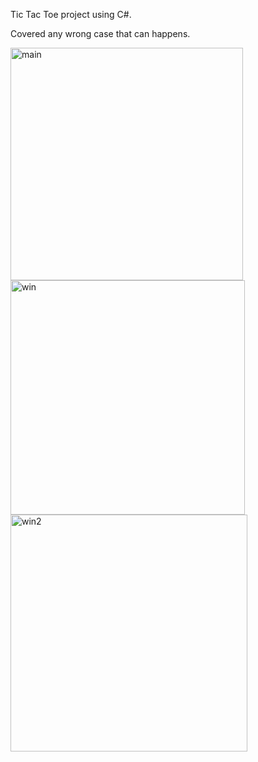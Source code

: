 Tic Tac Toe project using C#.

Covered any wrong case that can happens.

<img width="372" alt="main" src="https://user-images.githubusercontent.com/103436003/183443975-32729ddf-6292-4fa2-a2ed-99d421f7a902.PNG">

<img width="375" alt="win" src="https://user-images.githubusercontent.com/103436003/183444001-f74113b8-de63-4cbc-9b10-c4407112455a.PNG">

<img width="379" alt="win2" src="https://user-images.githubusercontent.com/103436003/183444275-9ea620e6-48e4-492f-9328-2ca2b81b2cb8.PNG">
